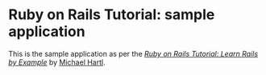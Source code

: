 # Ruby on Rails Tutorial: sample application

This is the sample application as per the [*Ruby on Rails Tutorial: Learn Rails by Example*](http://railstutorial.org/)
by [Michael Hartl](http://michaelhartl.com/).
